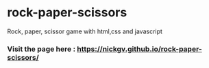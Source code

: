 # rock-paper-scissors
Rock, paper, scissor game with html,css and javascript


### Visit the page here : https://nickgv.github.io/rock-paper-scissors/
